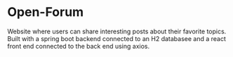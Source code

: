# Open-Forum

Website where users can share interesting posts about their favorite topics. Built with a spring boot backend connected to an H2 databasee and a react front end connected to the back end using axios.
